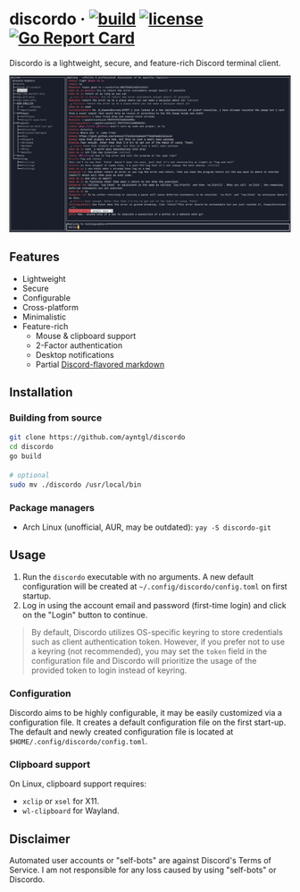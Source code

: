 # discordo &middot; [![build](https://github.com/ayntgl/discordo/actions/workflows/build.yml/badge.svg)](https://github.com/ayntgl/discordo/actions/workflows/build.yml) [![license](https://img.shields.io/badge/license-MIT-blue.svg)](https://github.com/ayntgl/discordo/blob/master/LICENSE) [![Go Report Card](https://goreportcard.com/badge/github.com/ayntgl/discordo)](https://goreportcard.com/report/github.com/ayntgl/discordo)

Discordo is a lightweight, secure, and feature-rich Discord terminal client.

![Preview](.github/preview.png)

## Features

- Lightweight
- Secure
- Configurable
- Cross-platform
- Minimalistic
- Feature-rich
  - Mouse & clipboard support
  - 2-Factor authentication
  - Desktop notifications
  - Partial [Discord-flavored markdown](https://support.discord.com/hc/en-us/articles/210298617-Markdown-Text-101-Chat-Formatting-Bold-Italic-Underline-)

## Installation

### Building from source

```bash
git clone https://github.com/ayntgl/discordo
cd discordo
go build

# optional
sudo mv ./discordo /usr/local/bin
```

### Package managers

- Arch Linux (unofficial, AUR, may be outdated): `yay -S discordo-git`

## Usage

1. Run the `discordo` executable with no arguments. A new default configuration will be created at `~/.config/discordo/config.toml` on first startup.
2. Log in using the account email and password (first-time login) and click on the "Login" button to continue.

> By default, Discordo utilizes OS-specific keyring to store credentials such as client authentication token. However, if you prefer not to use a keyring (not recommended), you may set the `token` field in the configuration file and Discordo will prioritize the usage of the provided token to login instead of keyring.

### Configuration

Discordo aims to be highly configurable, it may be easily customized via a configuration file. It creates a default configuration file on the first start-up. The default and newly created configuration file is located at `$HOME/.config/discordo/config.toml`.

### Clipboard support

On Linux, clipboard support requires:

- `xclip` or `xsel` for X11.
- `wl-clipboard` for Wayland.

## Disclaimer

Automated user accounts or "self-bots" are against Discord's Terms of Service. I am not responsible for any loss caused by using "self-bots" or Discordo.
